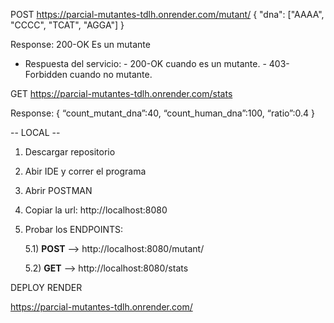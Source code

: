 POST https://parcial-mutantes-tdlh.onrender.com/mutant/ { "dna": ["AAAA", "CCCC", "TCAT", "AGGA"] }

Response: 200-OK Es un mutante

- Respuesta del servicio:
      - 200-OK cuando es un mutante.
      - 403-Forbidden cuando no mutante.


GET https://parcial-mutantes-tdlh.onrender.com/stats

Response: { “count_mutant_dna”:40, “count_human_dna”:100, “ratio”:0.4 }



-- LOCAL --

1) Descargar repositorio
2) Abir IDE y correr el programa 
3) Abrir POSTMAN
4) Copiar la url: http://localhost:8080
5) Probar los ENDPOINTS:
   
   5.1) **POST** --> http://localhost:8080/mutant/
   
   5.2) **GET**  --> http://localhost:8080/stats

DEPLOY RENDER

https://parcial-mutantes-tdlh.onrender.com/



